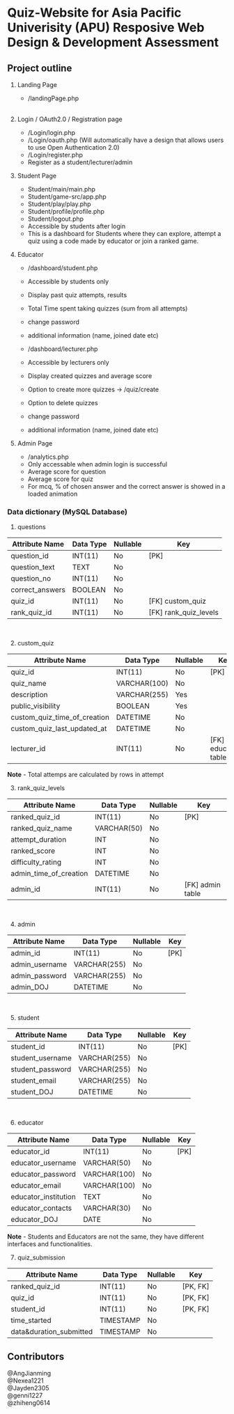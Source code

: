 # Quiz-Website for Asia Pacific Univerisity (APU) Resposive Web Design & Development Assessment

## Project outline
1. Landing Page
	- /landingPage.php
<br><br>

1. Login / OAuth2.0 / Registration page
	- /Login/login.php
	- /Login/oauth.php (Will automatically have a design that allows users to use Open Authentication 2.0)
	- /Login/register.php
	- Register as a student/lecturer/admin

1. Student Page
	- Student/main/main.php
	- Student/game-src/app.php
	- Student/play/play.php
	- Student/profile/profile.php
	- Student/logout.php
	- Accessible by students after login
	- This is a dashboard for Students where they can explore, attempt a quiz using a code made by educator or join a ranked game.

1. Educator
	- /dashboard/student.php
	- Accessible by students only
	- Display past quiz attempts, results 
	- Total Time spent taking quizzes (sum from all attempts)
	- change password
	- additional information (name, joined date etc)
	
	- /dashboard/lecturer.php
	- Accessible by lecturers only
	- Display created quizzes and average score
	- Option to create more quizzes -> /quiz/create
	- Option to delete quizzes
	- change password
	- additional information (name, joined date etc)

1. Admin Page
	- /analytics.php
	- Only accessable when admin login is successful
	- Average score for question
	- Average score for quiz
	- For mcq, % of chosen answer and the correct answer is showed in a loaded animation

### Data dictionary (MySQL Database)

1. questions

| **Attribute Name**  	| **Data Type** | **Nullable**  |	**Key**				|
|	-------------		| ------------	| ------------	|	------------		|
| question_id       	| INT(11)       | No            | [PK] 					|
| question_text     	| TEXT		    | No            |						|
| question_no    	 	| INT(11)		| No            |						|
| correct_answers   	| BOOLEAN	    | No            | 						|
| quiz_id           	| INT(11)       | No            | [FK] custom_quiz		|
| rank_quiz_id			| INT(11)		| No 			| [FK] rank_quiz_levels	|
<br>

2. custom_quiz

| **Attribute Name** 		   | **Data Type** | **Nullable** |	**Key**				|
| ------------------ 		   | ------------- | ------------ |	-------				|
| quiz_id            		   | INT(11)       | No           | [PK] 				|
| quiz_name                    | VARCHAR(100)  | No           |						|
| description        		   | VARCHAR(255)  | Yes          |						|
| public_visibility        	   | BOOLEAN	   | Yes          |						|
| custom_quiz_time_of_creation | DATETIME      | No           |						|
| custom_quiz_last_updated_at  | DATETIME      | No           |						|
| lecturer_id        		   | INT(11)       | No           | [FK] educator table |

**Note**
	- Total attemps are calculated by rows in attempt
<br>


3. rank_quiz_levels

| **Attribute Name**   		| **Data Type**   | **Nullable**    |		**Key**			|
| ---------------------		|-----------------|-----------------|	-------				|
| ranked_quiz_id       		| INT(11)         | No              | [PK]					|
| ranked_quiz_name     		| VARCHAR(50)     | No              | 						|
| attempt_duration     		| INT             | No              |						|
| ranked_score		   		| INT             | No              |						|
| difficulty_rating    		| INT             | No              | 						|
| admin_time_of_creation	| DATETIME        | No              |						|
| admin_id	       	   		| INT(11)    	  | No		   	    | [FK] admin table		|
<br>


4. admin

| **Attribute Name** | **Data Type** | **Nullable** |	**Key**	|
| ------------------ | ------------- | ------------ |	-----	|
| admin_id           | INT(11)       | No           | [PK]		|
| admin_username     | VARCHAR(255)  | No           |			|
| admin_password     | VARCHAR(255)  | No           |			|
| admin_DOJ			 | DATETIME      | No           |			|
<br>


5. student

| **Attribute Name** | **Data Type** | **Nullable** |	**Key**		|
| ------------------ | ------------- | ------------ |	--------	|
| student_id         | INT(11)       | No           | [PK]			|
| student_username   | VARCHAR(255)  | No           |				|
| student_password   | VARCHAR(255)  | No           |				|
| student_email      | VARCHAR(255)  | No           |				|
| student_DOJ		 | DATETIME      | No           |				|
<br>


6. educator

| **Attribute Name**  | **Data Type**      | **Nullable** |		**Key**		   |
| ------------------- | ------------------ | ------------ | ------------------ |
| educator_id         | INT(11)            | No           | [PK]               |  
| educator_username   | VARCHAR(50)        | No           |					   |
| educator_password   | VARCHAR(100)       | No           |					   |
| educator_email      | VARCHAR(100)       | No           |					   |
| educator_institution| TEXT		       | No           |					   |
| educator_contacts   | VARCHAR(30)        | No           |					   |
| educator_DOJ 		  | DATE	           | No           |					   |

**Note**
	- Students and Educators are not the same, they have different interfaces and functionalities.
<br>

7. quiz_submission

| **Attribute Name** 		| **Data Type** | **Nullable** |	**Key**		|
| ------------------ 		| ------------- | ------------ |	--------	|
| ranked_quiz_id     		| INT(11)       | No           | [PK, FK]		|
| quiz_id		     		| INT(11) 	    | No           | [PK, FK]		|
| student_id	     		| INT(11)  	    | No           | [PK, FK] 		|
| time_started   			| TIMESTAMP     | No           |				|
| data&duration_submitted   | TIMESTAMP	    | No           |				|

## Contributors
@AngJianming
<br>
@Nexea1221
<br>
@Jayden2305
<br>
@genni1227
<br>
@zhiheng0614